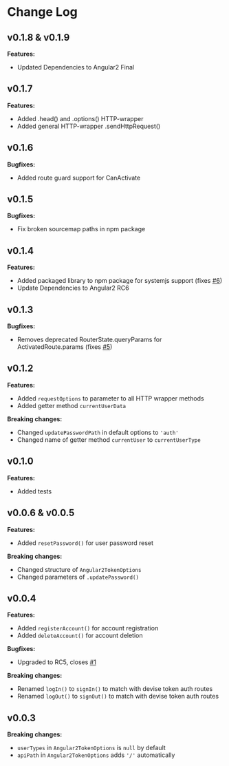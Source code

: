 # Change Log

## v0.1.8 & v0.1.9
**Features:**
- Updated Dependencies to Angular2 Final

## v0.1.7
**Features:**
- Added .head() and .options() HTTP-wrapper
- Added general HTTP-wrapper .sendHttpRequest()

## v0.1.6
**Bugfixes:**
- Added route guard support for CanActivate

## v0.1.5
**Bugfixes:**
- Fix broken sourcemap paths in npm package

## v0.1.4
**Features:**
- Added packaged library to npm package for systemjs support (fixes [#6](https://github.com/neroniaky/angular2-token/issues/6))
- Update Dependencies to Angular2 RC6

## v0.1.3
**Bugfixes:**
- Removes deprecated RouterState.queryParams for ActivatedRoute.params (fixes [#5](https://github.com/neroniaky/angular2-token/issues/5))

## v0.1.2
**Features:**
- Added `requestOptions` to parameter to all HTTP wrapper methods
- Added getter method `currentUserData`

**Breaking changes:**
- Changed `updatePasswordPath` in default options to `'auth'`
- Changed name of getter method `currentUser` to `currentUserType`

## v0.1.0
**Features:**
- Added tests

## v0.0.6 & v0.0.5
**Features:**
- Added `resetPassword()` for user password reset

**Breaking changes:**
- Changed structure of `Angular2TokenOptions`
- Changed parameters of `.updatePassword()`

## v0.0.4
**Features:**
- Added `registerAccount()` for account registration
- Added `deleteAccount()` for account deletion

**Bugfixes:**
- Upgraded to RC5, closes [#1](https://github.com/neroniaky/angular2-token/issues/1)

**Breaking changes:**
- Renamed `logIn()` to `signIn()` to match with devise token auth routes
- Renamed `logOut()` to `signOut()` to match with devise token auth routes

## v0.0.3
**Breaking changes:**
- `userTypes` in `Angular2TokenOptions` is `null` by default
- `apiPath` in `Angular2TokenOptions` adds `'/'` automatically
